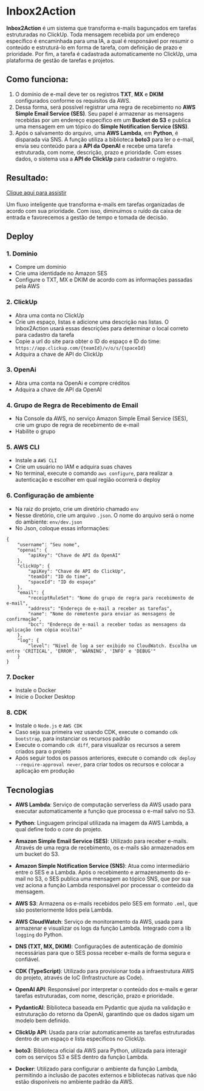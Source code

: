 # Inbox2Action

**Inbox2Action** é um sistema que transforma e-mails bagunçados em tarefas estruturadas no ClickUp. Toda mensagem recebida por um endereço específico é encaminhada para uma IA, a qual é responsável por resumir o conteúdo e estruturá-lo em forma de tarefa, com definição de prazo e prioridade. Por fim, a tarefa é cadastrada automaticamente no ClickUp, uma plataforma de gestão de tarefas e projetos.

## Como funciona:

1. O domínio de e-mail deve ter os registros **TXT**, **MX** e **DKIM** configurados conforme os requisitos da AWS.
2. Dessa forma, será possível registrar uma regra de recebimento no **AWS Simple Email Service (SES)**. Seu papel é armazenar as mensagens recebidas por um endereço específico em um **Bucket do S3** e publica uma mensagem em um tópico do **Simple Notification Service (SNS)**.
3. Após o salvamento do arquivo, uma **AWS Lambda**, em **Python**, é disparada via SNS. A função utiliza a biblioteca **boto3** para ler o e-mail, envia seu conteúdo para a **API da OpenAI** e recebe uma tarefa estruturada, com nome, descrição, prazo e prioridade. Com esses dados, o sistema usa a **API do ClickUp** para cadastrar o registro.

## Resultado:

[Clique aqui para assistir](https://www.youtube.com/watch?v=dOFVlCA9mD4)

Um fluxo inteligente que transforma e-mails em tarefas organizadas de acordo com sua prioridade. Com isso, diminuímos o ruído da caixa de entrada e favorecemos a gestão de tempo e tomada de decisão.

## Deploy

### 1. Domínio
* Compre um domínio
* Crie uma identidade no Amazon SES
* Configure o TXT, MX e DKIM de acordo com as informações passadas pela AWS

### 2. ClickUp
* Abra uma conta no ClickUp
* Crie um espaço, listas e adicione uma descrição nas listas. O Inbox2Action usará essas descrições para determinar o local correto para cadastro da tarefa
* Copie a url do site para obter o ID do espaço e ID do time: `https://app.clickup.com/{teamId}/v/o/s/{spaceId}`
* Adquira a chave de API do ClickUp

### 3. OpenAi
* Abra uma conta na OpenAi e compre créditos
* Adquira a chave de API da OpenAI

### 4. Grupo de Regra de Recebimento de Email
* Na Console da AWS, no serviço Amazon Simple Email Service (SES), crie um grupo de regra de recebimento de e-mail
* Habilite o grupo

### 5. AWS CLI
* Instale a `AWS CLI`
* Crie um usuário no IAM e adquira suas chaves
* No terminal, execute o comando `aws configure`, para realizar a autenticação e escolher em qual região ocorrerá o deploy

### 6. Configuração de ambiente
* Na raiz do projeto, crie um diretório chamado `env`
* Nesse diretório, crie um arquivo `.json`. O nome do arquivo será o nome do ambiente: `env/dev.json`
* No Json, coloque essas informações:

```
{
    "username": "Seu nome",
    "openai": {
        "apiKey": "Chave de API da OpenAI"
    },
    "clickUp": {
        "apiKey": "Chave de API do ClickUp",
        "teamId": "ID do time",
        "spaceId": "ID do espaço"
    },
    "email": {
        "receiptRuleSet": "Nome do grupo de regra para recebimento de e-mail",
        "address": "Endereço de e-mail a receber as tarefas",
        "name": "Nome do remetente para enviar as mensagens de confirmação",
        "bcc": "Endereço de e-mail a receber todas as mensagens da aplicação (em cópia oculta)"
    },
    "log": {
        "level": "Nível de log a ser exibido no CloudWatch. Escolha um entre 'CRITICAL', 'ERROR', 'WARNING', 'INFO' e 'DEBUG'"
    }
}
```

### 7. Docker
* Instale o Docker
* Inicie o Docker Desktop

### 8. CDK
* Instale o `Node.js` e `AWS CDK`
* Caso seja sua primeira vez usando CDK, execute o comando `cdk bootstrap`, para instanciar os recursos padrão
* Execute o comando `cdk diff`, para visualizar os recursos a serem criados para o projeto
* Após seguir todos os passos anteriores, execute o comando `cdk deploy --require-approval never`, para criar todos os recursos e colocar a aplicação em produção

## Tecnologias

* **AWS Lambda**: Serviço de computação serverless da AWS usado para executar automaticamente a função que processa o e-mail salvo no S3.

* **Python**: Linguagem principal utilizada na imagem da AWS Lambda, a qual define todo o *core* do projeto.

* **Amazon Simple Email Service (SES)**: Utilizado para receber e-mails. Através de uma regra de recebimento, os e-mails são armazenados em um bucket do S3.

* **Amazon Simple Notification Service (SNS)**: Atua como intermediário entre o SES e a Lambda. Após o recebimento e armazenamento do e-mail no S3, o SES publica uma mensagem ao tópico SNS, que por sua vez aciona a função Lambda responsável por processar o conteúdo da mensagem.

* **AWS S3**: Armazena os e-mails recebidos pelo SES em formato `.eml`, que são posteriormente lidos pela Lambda.

* **AWS CloudWatch**: Serviço de monitoramento da AWS, usada para armazenar e visualizar os logs da função Lambda. Integrado com a lib `logging` do Python.

* **DNS (TXT, MX, DKIM)**: Configurações de autenticação de domínio necessárias para que o SES possa receber e-mails de forma segura e confiável.

* **CDK (TypeScript)**: Utilizado para provisionar toda a infraestrutura AWS do projeto, através de IoC (Infrastructure as Code).

* **OpenAI API**: Responsável por interpretar o conteúdo dos e-mails e gerar tarefas estruturadas, com nome, descrição, prazo e prioridade.

* **PydanticAI**: Biblioteca baseada em Pydantic que ajuda na validação e estruturação do retorno da OpenAI, garantindo que os dados sigam um modelo bem definido.

* **ClickUp API**: Usada para criar automaticamente as tarefas estruturadas dentro de um espaço e lista específicos no ClickUp.

* **boto3**: Biblioteca oficial da AWS para Python, utilizada para interagir com os serviços S3 e SES dentro da função Lambda.

* **Docker**: Utilizado para configurar o ambiente da função Lambda, permitindo a inclusão de pacotes externos e bibliotecas nativas que não estão disponíveis no ambiente padrão da AWS.